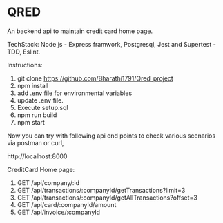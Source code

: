 # QRED

An backend api to maintain credit card home page.

TechStack:
Node js - Express framwork,
Postgresql,
Jest and Supertest - TDD,
Eslint.

Instructions:

1. git clone https://github.com/Bharathi1791/Qred_project
2. npm install
3. add .env file for environmental variables
4. update .env file.
5. Execute setup.sql
6. npm run build
7. npm start

Now you can try with following api end points to check various scenarios via postman or curl,

http://localhost:8000

CreditCard Home page:

1. GET /api/company/:id
2. GET /api/transactions/:companyId/getTransactions?limit=3
3. GET /api/transactions/:companyId/getAllTransactions?offset=3
4. GET /api/card/:companyId/amount
5. GET /api/invoice/:companyId
